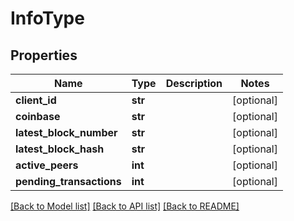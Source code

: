 # InfoType

## Properties
Name | Type | Description | Notes
------------ | ------------- | ------------- | -------------
**client_id** | **str** |  | [optional] 
**coinbase** | **str** |  | [optional] 
**latest_block_number** | **str** |  | [optional] 
**latest_block_hash** | **str** |  | [optional] 
**active_peers** | **int** |  | [optional] 
**pending_transactions** | **int** |  | [optional] 

[[Back to Model list]](../README.md#documentation-for-models) [[Back to API list]](../README.md#documentation-for-api-endpoints) [[Back to README]](../README.md)


